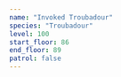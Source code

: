 ```yaml
---
name: "Invoked Troubadour"
species: "Troubadour"
level: 100
start_floor: 86
end_floor: 89
patrol: false
---
```

